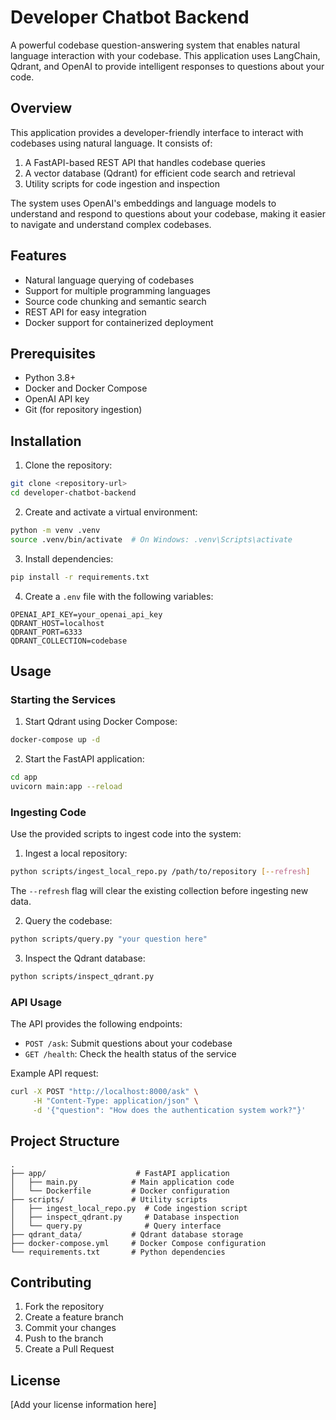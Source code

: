 # Developer Chatbot Backend

A powerful codebase question-answering system that enables natural language interaction with your codebase. This application uses LangChain, Qdrant, and OpenAI to provide intelligent responses to questions about your code.

## Overview

This application provides a developer-friendly interface to interact with codebases using natural language. It consists of:

1. A FastAPI-based REST API that handles codebase queries
2. A vector database (Qdrant) for efficient code search and retrieval
3. Utility scripts for code ingestion and inspection

The system uses OpenAI's embeddings and language models to understand and respond to questions about your codebase, making it easier to navigate and understand complex codebases.

## Features

- Natural language querying of codebases
- Support for multiple programming languages
- Source code chunking and semantic search
- REST API for easy integration
- Docker support for containerized deployment

## Prerequisites

- Python 3.8+
- Docker and Docker Compose
- OpenAI API key
- Git (for repository ingestion)

## Installation

1. Clone the repository:
```bash
git clone <repository-url>
cd developer-chatbot-backend
```

2. Create and activate a virtual environment:
```bash
python -m venv .venv
source .venv/bin/activate  # On Windows: .venv\Scripts\activate
```

3. Install dependencies:
```bash
pip install -r requirements.txt
```

4. Create a `.env` file with the following variables:
```
OPENAI_API_KEY=your_openai_api_key
QDRANT_HOST=localhost
QDRANT_PORT=6333
QDRANT_COLLECTION=codebase
```

## Usage

### Starting the Services

1. Start Qdrant using Docker Compose:
```bash
docker-compose up -d
```

2. Start the FastAPI application:
```bash
cd app
uvicorn main:app --reload
```

### Ingesting Code

Use the provided scripts to ingest code into the system:

1. Ingest a local repository:
```bash
python scripts/ingest_local_repo.py /path/to/repository [--refresh]
```
The `--refresh` flag will clear the existing collection before ingesting new data.

2. Query the codebase:
```bash
python scripts/query.py "your question here"
```

3. Inspect the Qdrant database:
```bash
python scripts/inspect_qdrant.py
```

### API Usage

The API provides the following endpoints:

- `POST /ask`: Submit questions about your codebase
- `GET /health`: Check the health status of the service

Example API request:
```bash
curl -X POST "http://localhost:8000/ask" \
     -H "Content-Type: application/json" \
     -d '{"question": "How does the authentication system work?"}'
```

## Project Structure

```
.
├── app/                    # FastAPI application
│   ├── main.py            # Main application code
│   └── Dockerfile         # Docker configuration
├── scripts/               # Utility scripts
│   ├── ingest_local_repo.py  # Code ingestion script
│   ├── inspect_qdrant.py     # Database inspection
│   └── query.py              # Query interface
├── qdrant_data/           # Qdrant database storage
├── docker-compose.yml     # Docker Compose configuration
└── requirements.txt       # Python dependencies
```

## Contributing

1. Fork the repository
2. Create a feature branch
3. Commit your changes
4. Push to the branch
5. Create a Pull Request

## License

[Add your license information here] 